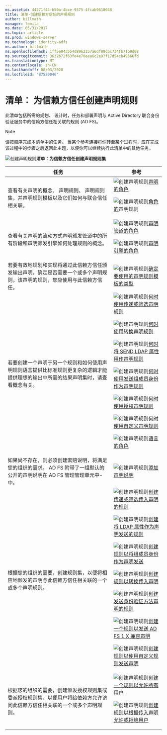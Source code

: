 ```yaml
---
ms.assetid: 44271f44-b50a-4bce-9375-4fcab9618048
title: 清单-创建信赖方信任的声明规则
author: billmath
manager: femila
ms.date: 05/31/2017
ms.topic: article
ms.prod: windows-server
ms.technology: identity-adfs
ms.author: billmath
ms.openlocfilehash: 1ff5e943554d8962157a6df08cbc734fb71b9d08
ms.sourcegitcommit: 3632b72f63fe4e70eea6c2e97f17d54cb49566fd
ms.translationtype: MT
ms.contentlocale: zh-CN
ms.lasthandoff: 08/03/2020
ms.locfileid: "87520046"
---
```

# <a name="checklist-creating-claim-rules-for-a-relying-party-trust"></a>清单︰ 为信赖方信任创建声明规则

此清单包括所需的规划、 设计时，任务和部署声明与 Active Directory 联合身份验证服务中的信赖方信任相关联的规则 \(AD FS\)。

> [!NOTE]
> 请按顺序完成本清单中的任务。 当某个参考连接将你转至某个过程时，应在完成该过程中的步骤之后返回此主题，以便你可以继续执行此清单中的其他任务。

![创建声明规则](media/2b05dce3-938f-4168-9b8f-1f4398cbdb9b.gif)**清单：为信赖方信任创建声明规则集**

|任务|参考|
|--------|-------------|
|查看有关声明的概念、 声明规则、 声明规则集，并声明规则模板以及它们如何与联合信任相关联。|![创建声明规则](media/faa393df-4856-4431-9eda-4f4e5be72a90.gif)[声明的角色](../../ad-fs/technical-reference/The-Role-of-Claims.md)<p>![创建声明规则](media/faa393df-4856-4431-9eda-4f4e5be72a90.gif)[角色的](../../ad-fs/technical-reference/The-Role-of-Claim-Rules.md)声明规则|
|查看有关声明的流动方式声明颁发管道中的所有阶段和声明颁发引擎如何处理规则的概念。|![创建声明规则](media/faa393df-4856-4431-9eda-4f4e5be72a90.gif)[声明管道的角色](../../ad-fs/technical-reference/The-Role-of-the-Claims-Pipeline.md)<p>![创建声明规则](media/faa393df-4856-4431-9eda-4f4e5be72a90.gif)[声明引擎的角色](../../ad-fs/technical-reference/The-Role-of-the-Claims-Engine.md)|
|若要有效地规划和实现将通过此信赖方信任颁发输出声明，确定是否需要一个或多个声明规则，该声明的规则，您应使用与此信赖方信任。|![创建声明规则](media/faa393df-4856-4431-9eda-4f4e5be72a90.gif)[确定要使用的声明规则模板的类型](../../ad-fs/technical-reference/Determine-the-Type-of-Claim-Rule-Template-to-Use.md)|
|若要创建一个声明于另一个规则和如何使用声明规则语言提供比标准规则更复杂的逻辑才能提供理想的输出中所需的结果声明集时，请查看概念有关。|![创建声明规则](media/faa393df-4856-4431-9eda-4f4e5be72a90.gif)[何时使用传递或筛选声明规则](../../ad-fs/technical-reference/When-to-Use-a-Pass-Through-or-Filter-Claim-Rule.md)<p>![创建声明规则](media/faa393df-4856-4431-9eda-4f4e5be72a90.gif)[何时使用转换声明规则](../../ad-fs/technical-reference/When-to-Use-a-Transform-Claim-Rule.md)<p>![创建声明规则](media/faa393df-4856-4431-9eda-4f4e5be72a90.gif)[何时将 SEND LDAP 属性用作声明规则](../../ad-fs/technical-reference/When-to-Use-a-Send-LDAP-Attributes-as-Claims-Rule.md)<p>![创建声明规则](media/faa393df-4856-4431-9eda-4f4e5be72a90.gif)[何时使用发送组成员身份作为声明规则](../../ad-fs/technical-reference/When-to-Use-a-Send-Group-Membership-as-a-Claim-Rule.md)<p>![创建声明规则](media/faa393df-4856-4431-9eda-4f4e5be72a90.gif)[何时使用授权声明规则](../../ad-fs/technical-reference/When-to-Use-an-Authorization-Claim-Rule.md)<p>![创建声明规则](media/faa393df-4856-4431-9eda-4f4e5be72a90.gif)[何时使用自定义声明规则](../../ad-fs/technical-reference/When-to-Use-a-Custom-Claim-Rule.md)<p>![创建声明规则](media/faa393df-4856-4431-9eda-4f4e5be72a90.gif)[语言的角色](../../ad-fs/technical-reference/The-Role-of-the-Claim-Rule-Language.md)|
|如果尚不存在，则必须创建索赔说明，将满足您的组织的需求。 AD FS 附带了一组默认的公开的声明说明在 AD FS 管理管理单元中\-中。|![创建声明规则](media/15dd35b6-6cc6-421f-93f8-7109920e7144.gif)[添加声明说明](../../ad-fs/operations/Add-a-Claim-Description.md)|
|根据您的组织的需要，创建规则集，以便将相应地颁发的声明与此信赖方信任相关联的一个或多个声明规则。|![创建声明规则](media/15dd35b6-6cc6-421f-93f8-7109920e7144.gif)[创建传递或筛选传入声明的规则](../../ad-fs/operations/Create-a-Rule-to-Pass-Through-or-Filter-an-Incoming-Claim.md)<p>![创建声明规则](media/15dd35b6-6cc6-421f-93f8-7109920e7144.gif)[创建将 LDAP 属性作为声明发送的规则](../../ad-fs/operations/Create-a-Rule-to-Send-LDAP-Attributes-as-Claims.md)<p>![创建声明规则](media/15dd35b6-6cc6-421f-93f8-7109920e7144.gif)[创建规则以将组成员身份作为声明发送](../../ad-fs/operations/Create-a-Rule-to-Send-Group-Membership-as-a-Claim.md)<p>![创建声明规则](media/15dd35b6-6cc6-421f-93f8-7109920e7144.gif)[创建规则以转换传入声明](../../ad-fs/operations/Create-a-Rule-to-Transform-an-Incoming-Claim.md)<p>![创建声明规则](media/15dd35b6-6cc6-421f-93f8-7109920e7144.gif)[创建发送身份验证方法声明的规则](../../ad-fs/operations/Create-a-Rule-to-Send-an-Authentication-Method-Claim.md)<p>![创建声明规则](media/15dd35b6-6cc6-421f-93f8-7109920e7144.gif)[创建一个规则以发送 AD FS 1.X 兼容声明](../../ad-fs/operations/Create-a-Rule-to-Send-an-AD-FS-1x-Compatible-Claim.md)<p>![创建声明规则](media/15dd35b6-6cc6-421f-93f8-7109920e7144.gif)[创建规则以使用自定义规则发送声明](../../ad-fs/operations/Create-a-Rule-to-Send-Claims-Using-a-Custom-Rule.md)|
|根据您的组织的需要，创建颁发授权规则集或委派授权规则集，以便用户将给依赖方允许访问此信赖方信任相关联的一个或多个声明规则。|![创建声明规则](media/15dd35b6-6cc6-421f-93f8-7109920e7144.gif)[创建一个规则以允许所有用户](../../ad-fs/operations/Create-a-Rule-to-Permit-All-Users.md)<p>![创建声明规则](media/15dd35b6-6cc6-421f-93f8-7109920e7144.gif)[创建规则以根据传入声明允许或拒绝用户](../../ad-fs/operations/Create-a-Rule-to-Permit-or-Deny-Users-Based-on-an-Incoming-Claim.md)|

